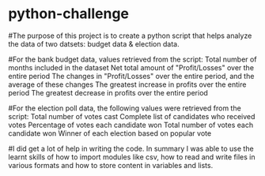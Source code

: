 # python-challenge
#The purpose of this project is to create a python script that helps analyze the data of two datsets: budget data & election data.

#For the bank budget data, values retrieved from the script:
Total number of months included in the dataset
Net total amount of "Profit/Losses" over the entire period
The changes in "Profit/Losses" over the entire period, and the average of these changes
The greatest increase in profits over the entire period
The greatest decrease in profits over the entire period

#For the election poll data, the following values were retrieved from the script:
Total number of votes cast
Complete list of candidates who received votes
Percentage of votes each candidate won
Total number of votes each candidate won
Winner of each election based on popular vote

#I did get a lot of help in writing the code. In summary I was able to use the learnt skills of how to import modules like csv, how to read and write files in various formats and how to store content in variables and lists. 
